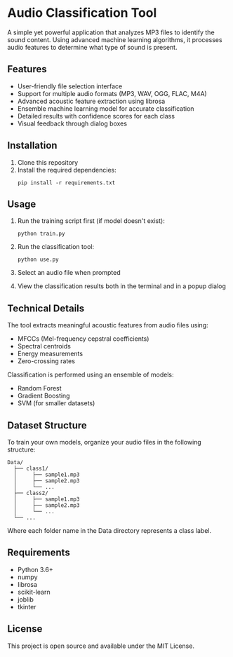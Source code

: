 # Audio Classification Tool

A simple yet powerful application that analyzes MP3 files to identify the sound content. Using advanced machine learning algorithms, it processes audio features to determine what type of sound is present.

## Features

- User-friendly file selection interface
- Support for multiple audio formats (MP3, WAV, OGG, FLAC, M4A)
- Advanced acoustic feature extraction using librosa
- Ensemble machine learning model for accurate classification
- Detailed results with confidence scores for each class
- Visual feedback through dialog boxes

## Installation

1. Clone this repository
2. Install the required dependencies:
   ```
   pip install -r requirements.txt
   ```
   
## Usage

1. Run the training script first (if model doesn't exist):
   ```
   python train.py
   ```

2. Run the classification tool:
   ```
   python use.py
   ```

3. Select an audio file when prompted

4. View the classification results both in the terminal and in a popup dialog

## Technical Details

The tool extracts meaningful acoustic features from audio files using:
- MFCCs (Mel-frequency cepstral coefficients)
- Spectral centroids
- Energy measurements
- Zero-crossing rates

Classification is performed using an ensemble of models:
- Random Forest
- Gradient Boosting
- SVM (for smaller datasets)

## Dataset Structure

To train your own models, organize your audio files in the following structure:
```
Data/
  ├── class1/
  │     ├── sample1.mp3
  │     ├── sample2.mp3
  │     └── ...
  ├── class2/
  │     ├── sample1.mp3
  │     ├── sample2.mp3
  │     └── ...
  └── ...
```

Where each folder name in the Data directory represents a class label.

## Requirements

- Python 3.6+
- numpy
- librosa
- scikit-learn
- joblib
- tkinter

## License

This project is open source and available under the MIT License. 
